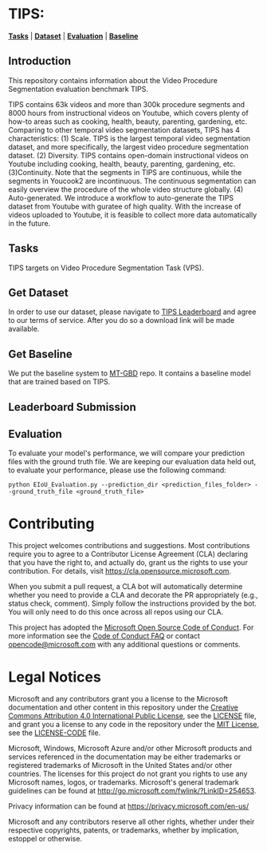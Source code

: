 # TIPS: 
[**Tasks**](#tasks) |
[**Dataset**](#get-dataset) |
[**Evaluation**](#Evaluation) |
[**Baseline**](#get-Baseline) 

## Introduction
This repository contains information about the Video Procedure Segmentation evaluation benchmark TIPS.

TIPS contains 63k videos and more than 300k procedure segments and 8000 hours from instructional videos on Youtube, which covers plenty of how-to areas such as cooking, health, beauty, parenting, gardening, etc. Comparing to other temporal video segmentation datasets, TIPS has 4 characteristics: (1) Scale. TIPS is the largest temporal video segmentation dataset, and more specifically, the largest video procedure segmentation dataset. (2) Diversity. TIPS contains open-domain instructional videos on Youtube including cooking, health, beauty, parenting, gardening, etc. (3)Continuity. Note that the segments in TIPS are continuous, while the segments in Youcook2 are incontinuous. The continuous segmentation can easily overview the procedure of the whole video structure globally. (4) Auto-generated. We introduce a workflow to auto-generate the TIPS dataset from Youtube with guratee of high quality. With the increase of videos uploaded to Youtube, it is feasible to collect more data automatically in the future. 

## Tasks
TIPS targets on Video Procedure Segmentation Task (VPS).

## Get Dataset
In order to use our dataset, please navigate to [TIPS Leaderboard](https://microsoft.github.io/TIPS/) and agree to our terms of service. After you do so a download link will be made available.

## Get Baseline
We put the baseline system to [MT-GBD](https://github.com/microsoft/mt_gbd) repo. It contains a baseline model that are trained based on TIPS.

## Leaderboard Submission

## Evaluation
To evaluate your model's performance, we will compare your prediction files with the ground truth file.
We are keeping our evaluation data held out, to evaluate your performance, please use the following command: 

```
python EIoU_Evaluation.py --prediction_dir <prediction_files_folder> --ground_truth_file <ground_truth_file>
```

# Contributing

This project welcomes contributions and suggestions.  Most contributions require you to agree to a
Contributor License Agreement (CLA) declaring that you have the right to, and actually do, grant us
the rights to use your contribution. For details, visit https://cla.opensource.microsoft.com.

When you submit a pull request, a CLA bot will automatically determine whether you need to provide
a CLA and decorate the PR appropriately (e.g., status check, comment). Simply follow the instructions
provided by the bot. You will only need to do this once across all repos using our CLA.

This project has adopted the [Microsoft Open Source Code of Conduct](https://opensource.microsoft.com/codeofconduct/).
For more information see the [Code of Conduct FAQ](https://opensource.microsoft.com/codeofconduct/faq/) or
contact [opencode@microsoft.com](mailto:opencode@microsoft.com) with any additional questions or comments.

# Legal Notices

Microsoft and any contributors grant you a license to the Microsoft documentation and other content
in this repository under the [Creative Commons Attribution 4.0 International Public License](https://creativecommons.org/licenses/by/4.0/legalcode),
see the [LICENSE](LICENSE) file, and grant you a license to any code in the repository under the [MIT License](https://opensource.org/licenses/MIT), see the
[LICENSE-CODE](LICENSE-CODE) file.

Microsoft, Windows, Microsoft Azure and/or other Microsoft products and services referenced in the documentation
may be either trademarks or registered trademarks of Microsoft in the United States and/or other countries.
The licenses for this project do not grant you rights to use any Microsoft names, logos, or trademarks.
Microsoft's general trademark guidelines can be found at http://go.microsoft.com/fwlink/?LinkID=254653.

Privacy information can be found at https://privacy.microsoft.com/en-us/

Microsoft and any contributors reserve all other rights, whether under their respective copyrights, patents,
or trademarks, whether by implication, estoppel or otherwise.
